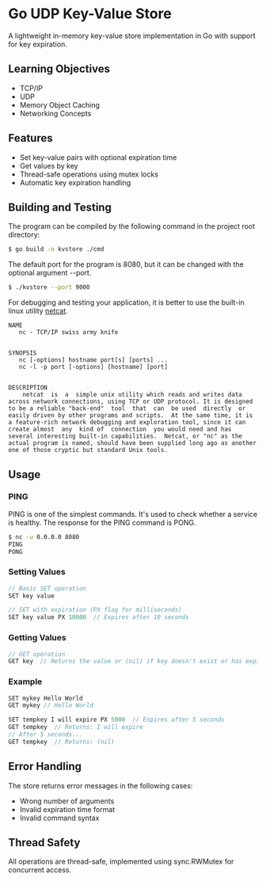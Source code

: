 # Go UDP Key-Value Store

A lightweight in-memory key-value store implementation in Go with support for key expiration.

## Learning Objectives
- TCP/IP
- UDP
- Memory Object Caching
- Networking Concepts

## Features

- Set key-value pairs with optional expiration time
- Get values by key
- Thread-safe operations using mutex locks
- Automatic key expiration handling

## Building and Testing

The program can be compiled by the following command in the project root directory:

```bash
$ go build -o kvstore ./cmd
```

The default port for the program is 8080, but it can be changed with the optional argument --port.
```bash
$ ./kvstore --port 9000
```

For debugging and testing your application, it is better to use the built-in linux utility [netcat](https://linux.die.net/man/1/nc).

    NAME
       nc - TCP/IP swiss army knife


    SYNOPSIS
       nc [-options] hostname port[s] [ports] ...
       nc -l -p port [-options] [hostname] [port]


    DESCRIPTION
        netcat  is  a  simple unix utility which reads and writes data across network connections, using TCP or UDP protocol. It is designed to be a reliable "back-end"  tool  that  can  be used  directly  or easily driven by other programs and scripts.  At the same time, it is a feature-rich network debugging and exploration tool, since it can create almost  any  kind of  connection  you would need and has several interesting built-in capabilities.  Netcat, or "nc" as the actual program is named, should have been supplied long ago as another  one of those cryptic but standard Unix tools.

## Usage

### PING

PING is one of the simplest commands. It's used to check whether a service is healthy. The response for the PING command is PONG.

```bash
$ nc -u 0.0.0.0 8080
PING
PONG
```

### Setting Values

```go
// Basic SET operation
SET key value

// SET with expiration (PX flag for milliseconds)
SET key value PX 10000  // Expires after 10 seconds
```

### Getting Values

```go
// GET operation
GET key  // Returns the value or (nil) if key doesn't exist or has expired
```

### Example

```go
SET mykey Hello World
GET mykey // Hello World

SET tempkey I will expire PX 5000  // Expires after 5 seconds
GET tempkey  // Returns: I will expire
// After 5 seconds...
GET tempkey  // Returns: (nil)
```

## Error Handling

The store returns error messages in the following cases:
- Wrong number of arguments
- Invalid expiration time format
- Invalid command syntax

## Thread Safety

All operations are thread-safe, implemented using sync.RWMutex for concurrent access.